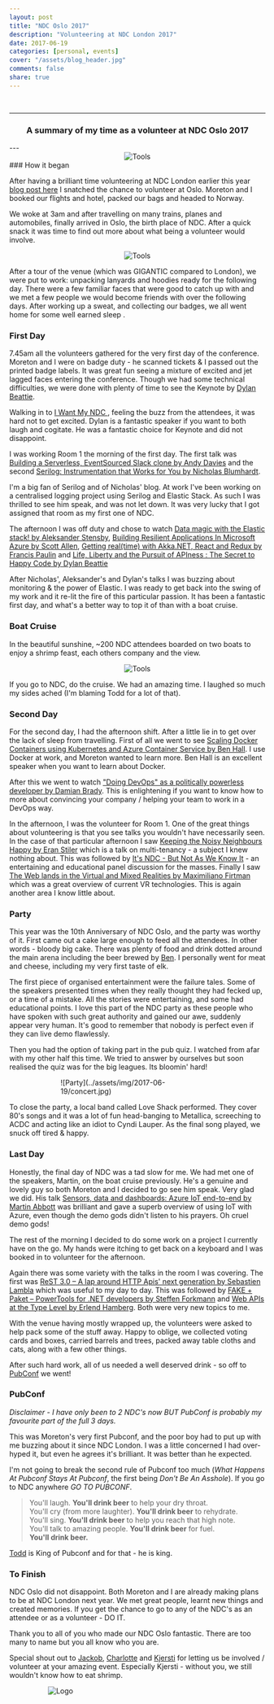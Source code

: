 ```yaml
---
layout: post
title: "NDC Oslo 2017"
description: "Volunteering at NDC London 2017"
date: 2017-06-19
categories: [personal, events]
cover: "/assets/blog_header.jpg"
comments: false
share: true
---
```


<br/>

----
<center>
<h3>A summary of my time as a volunteer at NDC Oslo 2017</h3>
</center>
--- 
<br/>

<div style="text-align:center; width:80%; margin-left: 10%;" markdown="1">
<img src="{{site.baseurl}}/assets/img/2017-06-19/sticker.jpg" alt="Tools">
</div>
### How it began

After having a brilliant time volunteering at NDC London earlier this year
<a href="{{ site.baseurl }}/2017-01-29/ndclondon-post/" target="_blank">blog post here</a> I snatched the chance to volunteer at Oslo. Moreton and I booked our flights and hotel, packed our bags and headed to Norway.

We woke at 3am and after travelling on many trains, planes and automobiles, finally arrived in Oslo, the birth place of NDC. After a quick snack it was time to find out more about what being a volunteer would involve.

<div style="text-align:center; width:80%; margin-left: 10%;" markdown="1">
<img src="{{site.baseurl}}/assets/img/2017-06-19/badge.jpg" alt="Tools">
</div>

After a tour of the venue (which was GIGANTIC compared to London), we were put to work: unpacking lanyards and hoodies ready for the following day. There were a few familiar faces that were good to catch up with and we met a few people we would become friends with over the following days. After working up a sweat, and collecting our badges, we all went home for some well earned sleep . 

### First Day

7.45am all the volunteers gathered for the very first day of the conference. Moreton and I were on badge duty - he scanned tickets & I passed out the printed badge labels. It was great fun seeing a mixture of excited and jet lagged faces entering the conference. Though we had some technical difficulties, we were done with plenty of time to see the Keynote by [Dylan Beattie](https://twitter.com/dylanbeattie).

Walking in to [I Want My NDC ](https://twitter.com/dylanbeattie/status/868846378151284736), feeling the buzz from the attendees, it was hard not to get excited. Dylan is a fantastic speaker if you want to both laugh and cogitate. He was a fantastic choice for Keynote and did not disappoint. 

I was working Room 1 the morning of the first day. The first talk was [Building a Serverless, EventSourced Slack clone by Andy Davies](http://ndcoslo.com/talk/building-a-serverless-eventsourced-slack-clone/) and the second [Serilog: Instrumentation that Works for You by Nicholas Blumhardt](http://ndcoslo.com/talk/serilog-instrumentation-that-works-for-you/).

I'm a big fan of Serilog and of Nicholas' blog. At work I've been working on a centralised logging project using Serilog and Elastic Stack. As such I was thrilled to see him speak, and was not let down. It was very lucky that I got assigned that room as my first one of NDC.

The afternoon I was off duty and chose to watch [Data magic with the Elastic stack! by Aleksander Stensby](http://ndcoslo.com/talk/data-magic-with-the-elastic-stack/),  [Building Resilient Applications In Microsoft Azure by Scott Allen](http://ndcoslo.com/talk/building-resilient-applications-in-microsoft-azure/), [Getting real(time) with Akka.NET, React and Redux by Francis Paulin](http://ndcoslo.com/talk/getting-realtime-with-akka-net-react-and-redux/) and  [Life, Liberty and the Pursuit of APIness : The Secret to Happy Code by Dylan Beattie](http://ndcoslo.com/talk/life-liberty-and-the-pursuit-of-apiness-the-secret-to-happy-code/)

After Nicholas', Aleksander's and Dylan's talks I was buzzing about monitoring & the power of Elastic. I was ready to get back into the swing of my work and it re-lit the fire of this particular passion. It has been a fantastic first day, and what's a better way to top it of than with a boat cruise.

### Boat Cruise

In the beautiful sunshine, ~200 NDC attendees boarded on two boats to enjoy a shrimp feast, each others company and the view. 

<div style="text-align:center; width:80%; margin-left: 10%;" markdown="1">
<img src="{{site.baseurl}}/assets/img/2017-06-19/boat.png" alt="Tools">
</div>

If you go to NDC, do the cruise. We had an amazing time. I laughed so much my sides ached (I'm blaming Todd for a lot of that). 

### Second Day

For the second day, I had the afternoon shift. After a little lie in to get over the lack of sleep from travelling. First of all we went to see [Scaling Docker Containers using Kubernetes and Azure Container Service by Ben Hall](http://ndcoslo.com/talk/scaling-docker-containers-using-kubernetes-and-azure-container-service/). I use Docker at work, and Moreton wanted to learn more. Ben Hall is an excellent speaker when you want to learn about Docker.

After this we went to watch ["Doing DevOps" as a politically powerless developer by Damian Brady](http://ndcoslo.com/talk/doing-devops-as-a-politically-powerless-developer/). This is enlightening if you want to know how to more about convincing your company / helping your team to work in a DevOps way.

In the afternoon, I was the volunteer for Room 1. One of the great things about volunteering is that you see talks you wouldn't have necessarily seen. In the case of that particular afternoon I saw [Keeping the Noisy Neighbours Happy by Eran Stiler](http://ndcoslo.com/talk/keeping-the-noisy-neighbors-happy/) which is a talk on multi-tenancy - a subject I knew nothing about. This was followed by [It's NDC - But Not As We Know It](http://ndcoslo.com/talk/tba-8/) - an entertaining and educational panel discussion for the masses. Finally I saw [The Web lands in the Virtual and Mixed Realities by Maximiliano Firtman](http://ndcoslo.com/talk/the-web-lands-in-the-virtual-and-mixed-realities/) which was a great overview of current VR technologies. This is again another area I know little about.

### Party

This year was the 10th Anniversary of NDC Oslo, and the party was worthy of it. First came out a cake large enough to feed all the attendees. In other words - bloody big cake. There was plenty of food and drink dotted around the main arena including the beer brewed by [Ben](www.twitter.com/benwholikesbeer). I personally went for meat and cheese, including my very first taste of elk. 

The first piece of organised entertainment were the failure tales. Some of the speakers presented times when they really thought they had fecked up, or a time of a mistake. All the stories were entertaining, and some had educational points. I love this part of the NDC party as these people who have spoken with such great authority and gained our awe, suddenly appear very human. It's good to remember that nobody is perfect even if they can live demo flawlessly.

Then you had the option of taking part in the pub quiz. I watched from afar with my other half this time. We tried to answer by ourselves but soon realised the quiz was for the big leagues. Its bloomin' hard!

<div style="align:center; width:50%; margin-left: 20%;" markdown="1">
![Party](../assets/img/2017-06-19/concert.jpg)
</div>

To close the party, a local band called Love Shack performed. They cover 80's songs and it was a lot of fun head-banging to Metallica, screeching to ACDC and acting like an idiot to Cyndi Lauper. As the final song played, we snuck off tired & happy.

### Last Day

Honestly, the final day of NDC was a tad slow for me. We had met one of the speakers, Martin, on the boat cruise previously. He's a genuine and lovely guy so both Moreton and I decided to go see him speak. Very glad we did. His talk [Sensors, data and dashboards: Azure IoT end-to-end by Martin Abbott](http://ndcoslo.com/talk/sensors-data-and-dashboards-azure-iot-end-to-end/) was brilliant and gave a superb overview of using IoT with Azure, even though the demo gods didn't listen to his prayers. Oh cruel demo gods!

The rest of the morning I decided to do some work on a project I currently have on the go. My hands were itching to get back on a keyboard and I was booked in to volunteer for the afternoon.

Again there was some variety with the talks in the room I was covering. The first was [ReST 3.0 – A lap around HTTP Apis' next generation by Sebastien Lambla](http://ndcoslo.com/talk/rest-3-0-a-lap-around-http-apis-next-generation/) which was useful to my day to day. This was followed by [FAKE + Paket – PowerTools for .NET developers by Steffen Forkmann](http://ndcoslo.com/talk/fake-paket/) and [Web APIs at the Type Level by Erlend Hamberg](http://ndcoslo.com/talk/servant-web-apis-at-the-type-level/). Both were very new topics to me.  

With the venue having mostly wrapped up, the volunteers were asked to help pack some of the stuff away. Happy to oblige, we collected voting cards and boxes, carried barrels and trees, packed away table cloths and cats, along with a few other things.

After such hard work, all of us needed a well deserved drink - so off to [PubConf](www.twitter.com/PubConf/) we went!

### PubConf

_Disclaimer - I have only been to 2 NDC's now BUT PubConf is probably my favourite part of the full 3 days._

This was Moreton's very first Pubconf, and the poor boy had to put up with me buzzing about it since NDC London. I was a little concerned I had over-hyped it, but even he agrees it's brilliant. It was better than he expected.

I'm not going to break the second rule of Pubconf too much (_What Happens At Pubconf Stays At Pubconf_, the first being _Don't Be An Asshole_). If you go to NDC anywhere _GO TO PUBCONF_. 

> You'll laugh. **You'll drink beer** to help your dry throat. <br/>
> You'll cry (from more laughter). **You'll drink beer** to rehydrate.<br/>
> You'll sing. **You'll drink beer** to help you reach that high note.<br/>
> You'll talk to amazing people. **You'll drink beer** for fuel.<br/>
> **You'll drink beer.**

[Todd](www.twitter.com/toddhgardener) is King of Pubconf and for that - he is king.

### To Finish

NDC Oslo did not disappoint. Both Moreton and I are already making plans to be at NDC London next year. We met great people, learnt new things and created memories. If you get the chance to go to any of the NDC's as an attendee or as a volunteer - DO IT.

Thank you to all of you who made our NDC Oslo fantastic. There are too many to name but you all know who you are. 

Special shout out to [Jackob](www.twitter.com/jakbradf), [Charlotte](www.twitter.com/charlottelyng) and [Kjersti](www.twitter.com/KjerstiSandberg) for letting us be involved / volunteer at your amazing event. Especially Kjersti - without you, we still wouldn't know how to eat shrimp.


<div style="text-align:center; width:20%; margin-left: 10%;" markdown="1">
<img src="{{site.baseurl}}/assets/img/logo.png" alt="Logo">
</div>